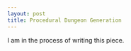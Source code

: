 ```yaml
---
layout: post
title: Procedural Dungeon Generation
---
```


I am in the process of writing this piece. 